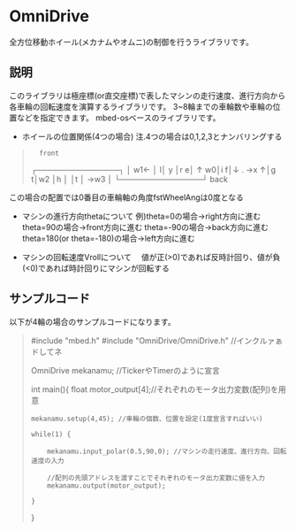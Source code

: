 # OmniDrive
全方位移動ホイール(メカナムやオムニ)の制御を行うライブラリです。

## 説明
このライブラリは極座標(or直交座標)で表したマシンの走行速度、進行方向から各車輪の回転速度を演算するライブラリです。
3~8輪までの車輪数や車輪の位置などを指定できます。
mbed-osベースのライブラリです。

- ホイールの位置関係(4つの場合)
  注.4つの場合は0,1,2,3とナンバリングする

>       front
>  ┌───────────────┐
>  │     w1←       │
> l│       y       │r
> e│       ↑     w0│i
> f│↓      . →x   ↑│g
> t│w2             │h
>  │               │t
>  │       →w3     │
>  └───────────────┘
>         back       

この場合の配置では0番目の車輪軸の角度fstWheelAngは0度となる

- マシンの進行方向thetaについて
例)theta=0の場合→right方向に進む
   theta=90の場合→front方向に進む
   theta=-90の場合→back方向に進む
   theta=180(or theta=-180)の場合→left方向に進む
   
- マシンの回転速度Vrollについて
　値が正(>0)であれば反時計回り、値が負(<0)であれば時計回りにマシンが回転する

## サンプルコード
以下が4輪の場合のサンプルコードになります。

> #include "mbed.h"
> #include "OmniDrive/OmniDrive.h" //インクルァぁドしてネ
> 
> OmniDrive mekanamu; //TickerやTimerのように宣言
>  
> int main(){
>     float motor_output[4];//それぞれのモータ出力変数(配列)を用意
>     
>     mekanamu.setup(4,45); //車輪の個数、位置を設定(1度宣言すればいい)
>     
>     while(1) {
>         
>         mekanamu.input_polar(0.5,90,0); //マシンの走行速度、進行方向、回転速度の入力
>         
>         //配列の先頭アドレスを渡すことでそれぞれのモータ出力変数に値を入力
>         mekanamu.output(motor_output);
>         
>     }
> }
